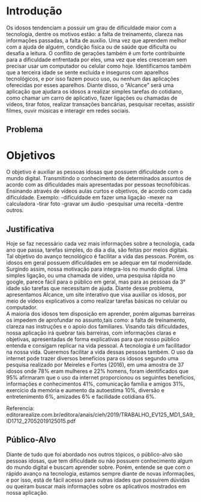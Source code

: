 # Introdução
Os idosos tendenciam a possuir um grau de dificuldade maior com a tecnologia, dentre os motivos estão: 
a falta de treinamento, 
clareza nas informações passadas, 
a falta de auxílio.
Uma vez que aprendem melhor com a ajuda de alguém, condição física ou de saúde que dificulta ou desafia a leitura. O conflito de gerações também é um forte contribuinte para a dificuldade enfrentada por eles, uma vez que eles cresceram sem precisar usar um computador ou celular como hoje. Identificamos também
que a terceira idade se sente excluída e inseguros com aparelhos tecnológicos, e por isso fazem pouco uso, ou nenhum das aplicações oferecidas por esses aparelhos. Diante disso, o “Alcance” será uma aplicação que ajudara os idosos a realizar simples tarefas do cotidiano, como chamar um carro de aplicativo, fazer ligações ou chamadas de vídeos, tirar fotos, realizar transações bancárias, pesquisar receitas, assistir filmes, ouvir músicas e interagir em redes sociais.  


## Problema

# Objetivos
O objetivo é auxiliar as pessoas idosas que possuem dificuldade com o mundo digital. 
Transmitindo o conhecimento de determinados assuntos de acordo com as dificuldades mais apresentadas por pessoas tecnofóbicas. 
Ensinando através de vídeos aulas curtos e objetivos, de acordo com cada dificuldade.
Exemplo: 
-dificuldade em fazer uma ligação
-mexer na calculadora 
-tirar foto 
-gravar um áudio 
-pesquisar uma receita
-dentre outros.

## Justificativa

Hoje se faz necessário cada vez mais informações sobre a tecnologia, cada ano que passa, tarefas simples, do dia a dia, são feitas por meios digitais. Tal objetivo do avanço tecnológico é facilitar a vida das pessoas. Porém, os idosos em geral possuem dificuldades em se adequar em tal modernidade. Surgindo assim, nossa motivação para integra-los no mundo digital. Uma simples ligação, ou uma chamada de vídeo, uma pesquisa rápida no google, parece fácil para o público em geral, mas para as pessoas da 3° idade são tarefas que necessitam de ajuda.  Diante desse problema, apresentamos Alcance, um site interativo que visa auxiliar os idosos, por meio de vídeos explicativos a como realizar tarefas básicas no celular ou computador.  
A maioria dos idosos tem disposição em aprender, porém algumas barreiras os impedem de aprofundar no assunto,tais como:  a falta de treinamento, clareza nas instruções e o apoio dos familiares. Visando tais dificuldades, nossa aplicação irá quebrar tais barreiras, com informações claras e objetivas, apresentadas de forma explicativas para que nosso público entenda e consigam replicar na vida pessoal. A tecnologia é um facilitador na nossa vida. Queremos facilitar a vida dessas pessoas também. 
O uso da internet pode trazer diversos benefícios para os idosos segundo uma pesquisa realizado por Meireles e Fortes (2016), em uma amostra de 37 idosos onde 78% eram mulheres e 22% homens, foram identificados que 95% afirmaram que o uso da internet proporcionou os seguintes benefícios, informações e conhecimentos 41%, comunicação família e amigos 31%, exercício da memória e aumento da autoestima 10%, diversão e entretenimento 6%, amizades 6% e facilidade cotidiana 6%. 

Referencia: editorarealize.com.br/editora/anais/cieh/2019/TRABALHO_EV125_MD1_SA9_ID1712_27052019125015.pdf 
## Público-Alvo

Diante de tudo que foi abordado nos outros tópicos, o público-alvo são pessoas idosas, que tem dificuldade ou não possuem conhecimento algum do mundo digital e buscam aprender sobre. Porém, entende se que com o rápido avanço na tecnologia, estamos sempre diante de novas informações, e por isso, está de fácil acesso para outras idades que possuírem dúvidas ou queiram buscar mais informações sobre os aplicativos mostrados em nossa aplicação.
